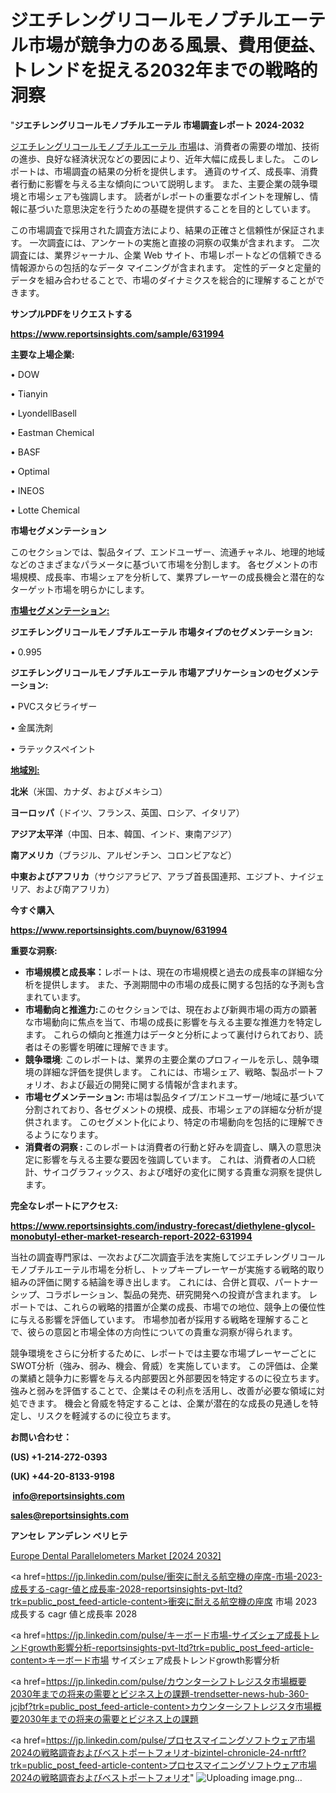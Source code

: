 # ジエチレングリコールモノブチルエーテル市場が競争力のある風景、費用便益、トレンドを捉える2032年までの戦略的洞察

"<strong>ジエチレングリコールモノブチルエーテル 市場調査レポート 2024-2032</strong>

<a href=https://www.reportsinsights.com/sample/631994>ジエチレングリコールモノブチルエーテル 市場</a>は、消費者の需要の増加、技術の進歩、良好な経済状況などの要因により、近年大幅に成長しました。 このレポートは、市場調査の結果の分析を提供します。 通貨のサイズ、成長率、消費者行動に影響を与える主な傾向について説明します。 また、主要企業の競争環境と市場シェアも強調します。 読者がレポートの重要なポイントを理解し、情報に基づいた意思決定を行うための基礎を提供することを目的としています。

この市場調査で採用された調査方法により、結果の正確さと信頼性が保証されます。 一次調査には、アンケートの実施と直接の洞察の収集が含まれます。 二次調査には、業界ジャーナル、企業 Web サイト、市場レポートなどの信頼できる情報源からの包括的なデータ マイニングが含まれます。 定性的データと定量的データを組み合わせることで、市場のダイナミクスを総合的に理解することができます。

<strong><b>サンプルPDFをリクエストする</b></strong>

<a href=https://www.reportsinsights.com/sample/631994><strong><u>https://www.reportsinsights.com/sample/631994</u></strong></a>

<strong>主要な上場企業:</strong>

• DOW

• Tianyin

• LyondellBasell

• Eastman Chemical

• BASF

• Optimal

• INEOS

• Lotte Chemical

<strong>市場セグメンテーション</strong>

このセクションでは、製品タイプ、エンドユーザー、流通チャネル、地理的地域などのさまざまなパラメータに基づいて市場を分割します。 各セグメントの市場規模、成長率、市場シェアを分析して、業界プレーヤーの成長機会と潜在的なターゲット市場を明らかにします。

<strong><u>市場セグメンテーション</u></strong><strong><u>:</u></strong>

<strong>ジエチレングリコールモノブチルエーテル 市場タイプのセグメンテーション:</strong>

• 0.995

<strong>ジエチレングリコールモノブチルエーテル 市場アプリケーションのセグメンテーション:</strong>

• PVCスタビライザー

• 金属洗剤

• ラテックスペイント

<strong><u>地域別</u></strong><strong><u>:</u></strong>

<strong>北米</strong>（米国、カナダ、およびメキシコ）

<strong>ヨーロッパ</strong>（ドイツ、フランス、英国、ロシア、イタリア）

<strong>アジア太平洋</strong>（中国、日本、韓国、インド、東南アジア）

<strong>南アメリカ</strong>（ブラジル、アルゼンチン、コロンビアなど）

<strong>中東およびアフリカ</strong>（サウジアラビア、アラブ首長国連邦、エジプト、ナイジェリア、および南アフリカ）

<strong>今すぐ購入</strong>

<a href=https://www.reportsinsights.com/buynow/631994><strong><u>https://www.reportsinsights.com/buynow/631994</u></strong></a>

<strong>重要な洞察:</strong>
<ul>
  <li><strong>市場規模と成長率：</strong>レポートは、現在の市場規模と過去の成長率の詳細な分析を提供します。 また、予測期間中の市場の成長に関する包括的な予測も含まれています。</li>
  <li><strong>市場動向と推進力:</strong>このセクションでは、現在および新興市場の両方の顕著な市場動向に焦点を当て、市場の成長に影響を与える主要な推進力を特定します。 これらの傾向と推進力はデータと分析によって裏付けられており、読者はその影響を明確に理解できます。</li>
  <li><strong>競争環境</strong>: このレポートは、業界の主要企業のプロフィールを示し、競争環境の詳細な評価を提供します。 これには、市場シェア、戦略、製品ポートフォリオ、および最近の開発に関する情報が含まれます。</li>
  <li><strong>市場セグメンテーション: </strong>市場は製品タイプ/エンドユーザー/地域に基づいて分割されており、各セグメントの規模、成長、市場シェアの詳細な分析が提供されます。 このセグメント化により、特定の市場動向を包括的に理解できるようになります。</li>
  <li><strong>消費者の洞察 : </strong>このレポートは消費者の行動と好みを調査し、購入の意思決定に影響を与える主要な要因を強調しています。 これは、消費者の人口統計、サイコグラフィックス、および嗜好の変化に関する貴重な洞察を提供します。</li>
</ul>
<strong>完全なレポートにアクセス:</strong>

<a href=https://www.reportsinsights.com/industry-forecast/diethylene-glycol-monobutyl-ether-market-research-report-2022-631994><strong><u><b>https://www.reportsinsights.com/industry-forecast/diethylene-glycol-monobutyl-ether-market-research-report-2022-631994</b></u></strong></a>

当社の調査専門家は、一次および二次調査手法を実施してジエチレングリコールモノブチルエーテル市場を分析し、トップキープレーヤーが実施する戦略的取り組みの評価に関する結論を導き出します。 これには、合併と買収、パートナーシップ、コラボレーション、製品の発売、研究開発への投資が含まれます。 レポートでは、これらの戦略的措置が企業の成長、市場での地位、競争上の優位性に与える影響を評価しています。 市場参加者が採用する戦略を理解することで、彼らの意図と市場全体の方向性についての貴重な洞察が得られます。

競争環境をさらに分析するために、レポートでは主要な市場プレーヤーごとにSWOT分析（強み、弱み、機会、脅威）を実施しています。 この評価は、企業の業績と競争力に影響を与える内部要因と外部要因を特定するのに役立ちます。 強みと弱みを評価することで、企業はその利点を活用し、改善が必要な領域に対処できます。 機会と脅威を特定することは、企業が潜在的な成長の見通しを特定し、リスクを軽減するのに役立ちます。

<strong>お問い合わせ：</strong>

<strong>(US) +1-214-272-0393</strong>

<strong>(UK) +44-20-8133-9198</strong>

<strong> </strong><a href=info@reportsinsights.com><strong><u>info@reportsinsights.com</u></strong></a>

<a href=sales@reportsinsights.com><strong><u>sales@reportsinsights.com</u></strong></a>

<strong>アンセレ アンデレン ベリヒテ</strong>

<a href=https://www.linkedin.com/pulse/europe-dental-parallelometers-markets-2024-business-p484f/>Europe Dental Parallelometers Market [2024 2032]</a>

<a href=https://jp.linkedin.com/pulse/衝突に耐える航空機の座席-市場-2023-成長する-cagr-値と成長率-2028-reportsinsights-pvt-ltd?trk=public_post_feed-article-content>衝突に耐える航空機の座席 市場 2023 成長する cagr 値と成長率 2028</a>

<a href=https://jp.linkedin.com/pulse/キーボード市場-サイズシェア成長トレンドgrowth影響分析-reportsinsights-pvt-ltd?trk=public_post_feed-article-content>キーボード市場 サイズシェア成長トレンドgrowth影響分析</a>

<a href=https://jp.linkedin.com/pulse/カウンターシフトレジスタ市場概要2030年までの将来の需要とビジネス上の課題-trendsetter-news-hub-360-jcjbf?trk=public_post_feed-article-content>カウンターシフトレジスタ市場概要2030年までの将来の需要とビジネス上の課題</a>

<a href=https://jp.linkedin.com/pulse/プロセスマイニングソフトウェア市場2024の戦略調査およびベストポートフォリオ-bizintel-chronicle-24-nrftf?trk=public_post_feed-article-content>プロセスマイニングソフトウェア市場2024の戦略調査およびベストポートフォリオ</a>"
![Uploading image.png…]()
